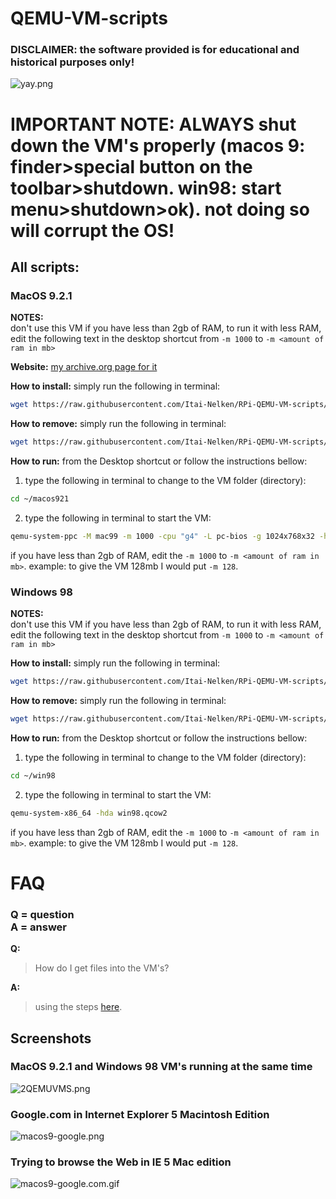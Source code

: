 # QEMU-VM-scripts
### DISCLAIMER: the software provided is for educational and historical purposes only!
![yay.png](screenshots/yay.png)

# IMPORTANT NOTE: **ALWAYS** shut down the VM's properly (macos 9: finder>special button on the toolbar>shutdown. win98: start menu>shutdown>ok). not doing so will corrupt the OS!

## All scripts:

### MacOS 9.2.1
**NOTES:**<br>don't use this VM if you have less than 2gb of RAM, to run it with less RAM, edit the following text in the desktop shortcut from `-m 1000` to `-m <amount of ram in mb>`

 **Website:** [my archive.org page for it](https://archive.org/details/macos_921_qemu_rpi)<br>
  
**How to install:** simply run the following in terminal:
```bash
wget https://raw.githubusercontent.com/Itai-Nelken/RPi-QEMU-VM-scripts/main/MacOS9.2/qemu-macos9.sh; bash qemu-macos9.sh
```
**How to remove:** simply run the following in terminal:
```bash
wget https://raw.githubusercontent.com/Itai-Nelken/RPi-QEMU-VM-scripts/main/MacOS9.2/remove-qemu-macos9.sh; bash remove-qemu-macos9.sh
```

**How to run:** from the Desktop shortcut or follow the instructions bellow:
  1) type the following in terminal to change to the VM folder (directory):
  ```bash
  cd ~/macos921
  ```
  2) type the following in terminal to start the VM:
  ```bash
  qemu-system-ppc -M mac99 -m 1000 -cpu "g4" -L pc-bios -g 1024x768x32 -hda macos921.qcow2
  ```
  if you have less than 2gb of RAM, edit the `-m 1000` to `-m <amount of ram in mb>`. example: to give the VM 128mb I would put `-m 128`.
  
### Windows 98
**NOTES:**<br>don't use this VM if you have less than 2gb of RAM, to run it with less RAM, edit the following text in the desktop shortcut from `-m 1000` to `-m <amount of ram in mb>`

**How to install:** simply run the following in terminal:
```bash
wget https://raw.githubusercontent.com/Itai-Nelken/RPi-QEMU-VM-scripts/main/windows98/win98vm.sh; bash win98vm.sh
```
**How to remove:** simply run the following in terminal:
```bash
wget https://raw.githubusercontent.com/Itai-Nelken/RPi-QEMU-VM-scripts/main/windows98/win98vm-remove.sh; bash win98vm-remove.sh
```

**How to run:** from the Desktop shortcut or follow the instructions bellow:
  1) type the following in terminal to change to the VM folder (directory):
  ```bash
  cd ~/win98
  ```
  2) type the following in terminal to start the VM:
  ```bash
  qemu-system-x86_64 -hda win98.qcow2
  ```
  if you have less than 2gb of RAM, edit the `-m 1000` to `-m <amount of ram in mb>`. example: to give the VM 128mb I would put `-m 128`.

<!--
anything inside here isn't visible.
put your script in here under the category using the following template:

### OS name
**Website:** (if applicable)<br>
  
**How to install:**<br>

**How to remove:**<br>
  
**How to run:**<br>
-->

# FAQ
### Q = question<br>A = answer

**Q:**
>How do I get files into the VM's?

**A:**
> using the steps [here](FILES2VM.md).



## Screenshots
### MacOS 9.2.1 and Windows 98 VM's running at the same time
![2QEMUVMS.png](screenshots/2QEMUVMS.png)
### Google.com in Internet Explorer 5 Macintosh Edition

![macos9-google.png](screenshots/macos9-google.png)
### Trying to browse the Web in IE 5 Mac edition

![macos9-google.com.gif](screenshots/macos9-google.com.gif)

